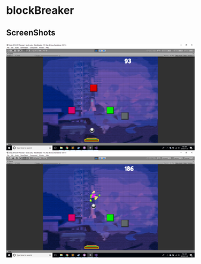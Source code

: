 # blockBreaker

## ScreenShots
!["Gameplay"](https://github.com/mBarlescu/blockBreaker/blob/master/docs/Screenshot%20(2).png?raw=true)
!["particle effects when blocks are destroyed, also sound is implemented"](https://github.com/mBarlescu/blockBreaker/blob/master/docs/Screenshot%20(3).png?raw=true)
